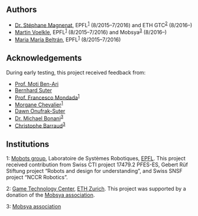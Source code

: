 ## Authors

* [Dr. Stéphane Magnenat](http://stephane.magnenat.net), EPFL<sup>[1](#mobots)</sup> (8/2015–7/2016) and ETH GTC<sup>[2](#gtc)</sup> (8/2016–)
* [Martin Voelkle](http://sampla.ch), EPFL<sup>[1](#mobots)</sup> (8/2015–7/2016) and Mobsya<sup>[3](#mobsya)</sup> (8/2016–)
* [Maria María Beltrán](http://mariamari-a.com), EPFL<sup>[1](#mobots)</sup> (8/2015–7/2016)

## Acknowledgements

During early testing, this project received feedback from:

* [Prof. Moti Ben-Ari](http://www.weizmann.ac.il/sci-tea/benari/home)
* [Bernhard Suter](http://www.google.com)
* [Prof. Francesco Mondada](https://people.epfl.ch/francesco.mondada)<sup>[1](#mobots)</sup>
* [Morgane Chevalier](https://www.hepl.ch/cms/accueil/formation/unites-enseignement-et-recherche/medias-et-tic-dans-lenseignement/equipe-et-contacts/morgane-chevalier.html)<sup>[1](#mobots)</sup>
* [Dawn Onufrak-Suter](http://technologyinlearning.ch)
* [Dr. Michael Bonani](http://mobsya.org)<sup>[3](#mobsya)</sup>
* [Christophe Barraud](http://mobsya.org)<sup>[3](#mobsya)</sup>

## Institutions

<a name="mobots">1</a>:  [Mobots group](http://mobots.epfl.ch/), Laboratoire de Systèmes Robotiques, [EPFL](http://www.epfl.ch/).
This project received contribution from Swiss CTI project 17479.2 PFES-ES, Gebert Rüf Stiftung project “Robots and design for understanding”, and Swiss SNSF project “NCCR Robotics”.

<a name="gtc">2</a>: [Game Technology Center](http://www.gtc.inf.ethz.ch/), [ETH Zurich](https://www.ethz.ch/en.html).
This project was supported by a donation of the [Mobsya association](http://mobsya.org).

<a name="mobsya">3</a>: [Mobsya association](http://mobsya.org)
